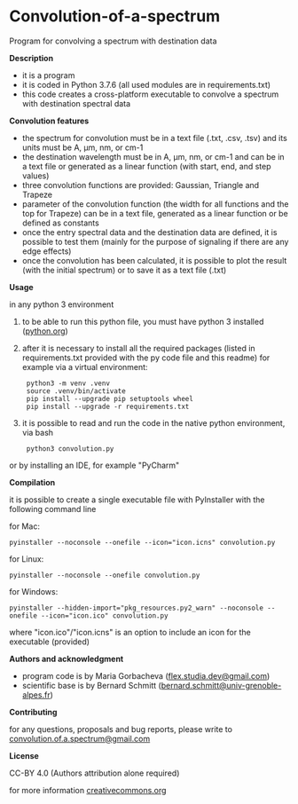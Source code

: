 # Convolution-of-a-spectrum
Program for convolving a spectrum with destination data


**Description**
- it is a program 
- it is coded in Python 3.7.6 (all used modules are in requirements.txt)
- this code creates a cross-platform executable to convolve a spectrum with destination spectral data


**Convolution features**
- the spectrum for convolution must be in a text file (.txt, .csv, .tsv) and its units must be A, µm, nm, or cm-1
- the destination wavelength must be in A, µm, nm, or cm-1 and can be in a text file or generated as a linear function (with start, end, and step values)
- three convolution functions are provided: Gaussian, Triangle and Trapeze
- parameter of the convolution function (the width for all functions and the top for Trapeze) can be in a text file, generated as a linear function or be defined as constants
- once the entry spectral data and the destination data are defined, it is possible to test them (mainly for the purpose of signaling if there are any edge effects)
- once the convolution has been calculated, it is possible to plot the result (with the initial spectrum) or to save it as a text file (.txt)


**Usage**

in any python 3 environment
1. to be able to run this python file, you must have python 3 installed ([python.org](www.python.org/downloads))
2. after it is necessary to install all the required packages (listed in requirements.txt provided with the py code file and this readme) for example via a virtual environment:

		python3 -m venv .venv
		source .venv/bin/activate
		pip install --upgrade pip setuptools wheel
		pip install --upgrade -r requirements.txt
    
3. it is possible to read and run the code in the native python environment, via bash 

		python3 convolution.py
      
or by installing an IDE, for example "PyCharm"


**Compilation**

it is possible to create a single executable file with PyInstaller with the following command line

for Mac:

	pyinstaller --noconsole --onefile --icon="icon.icns" convolution.py
    
for Linux:

	pyinstaller --noconsole --onefile convolution.py
      
for Windows:

	pyinstaller --hidden-import="pkg_resources.py2_warn" --noconsole --onefile --icon="icon.ico" convolution.py
      
where "icon.ico"/"icon.icns" is an option to include an icon for the executable (provided)


**Authors and acknowledgment**
- program code is by Maria Gorbacheva (flex.studia.dev@gmail.com)
- scientific base is by Bernard Schmitt (bernard.schmitt@univ-grenoble-alpes.fr)


**Contributing**

for any questions, proposals and bug reports, please write to convolution.of.a.spectrum@gmail.com


**License**

CC-BY 4.0 (Authors attribution alone required)

for more information [creativecommons.org](https://creativecommons.org/licenses/by/4.0/deed.fr)

